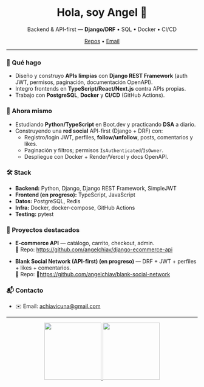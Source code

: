 <!-- Profile README — github.com/angelchiav/angelchiav -->

<h1 align="center">Hola, soy Angel 👋</h1>
<p align="center">
  Backend & API-first — <b>Django/DRF</b> • SQL • Docker • CI/CD
</p>

<p align="center">
  <a href="https://github.com/angelchiav?tab=repositories">Repos</a> •
  <a href="mailto:achiavicuna@gmail.com">Email</a>
</p>

---

### 🚀 Qué hago
- Diseño y construyo **APIs limpias** con **Django REST Framework** (auth JWT, permisos, paginación, documentación OpenAPI).
- Integro frontends en **TypeScript/React/Next.js** contra APIs propias.
- Trabajo con **PostgreSQL**, **Docker** y **CI/CD** (GitHub Actions).

### 🧩 Ahora mismo
- Estudiando **Python/TypeScript** en Boot.dev y practicando **DSA** a diario.
- Construyendo una **red social** API-first (Django + DRF) con:
  - Registro/login JWT, perfiles, **follow/unfollow**, posts, comentarios y likes.
  - Paginación y filtros; permisos `IsAuthenticated`/`IsOwner`.
  - Despliegue con Docker + Render/Vercel y docs OpenAPI.

### 🛠️ Stack
- **Backend:** Python, Django, Django REST Framework, SimpleJWT  
- **Frontend (en progreso):** TypeScript, JavaScript 
- **Datos:** PostgreSQL, Redis
- **Infra:** Docker, docker-compose, GitHub Actions  
- **Testing:** pytest

### 📌 Proyectos destacados
- **E-commerce API** — catálogo, carrito, checkout, admin.  
  🔗 Repo: https://github.com/angelchiav/django-ecommerce-api
  
- **Blank Social Network (API-first) (en progreso)** — DRF + JWT + perfiles + likes + comentarios.  
  🔗 Repo: 🔧https://github.com/angelchiav/blank-social-network

### 📬 Contacto
- ✉️ Email: achiavicuna@gmail.com

---

<p align="center">
  <a href="https://github.com/anuraghazra/github-readme-stats">
    <img height="150" src="https://github-readme-stats.vercel.app/api?username=angelchiav&show_icons=true&theme=default&hide_title=true" />
  </a>
  <a href="https://git.io/streak-stats">
    <img height="150" src="https://streak-stats.demolab.com/?user=angelchiav&theme=default" />
  </a>
</p>

<!-- Sugerencia: activa "Include private contributions" en tu perfil para que cuenten los privados. -->
